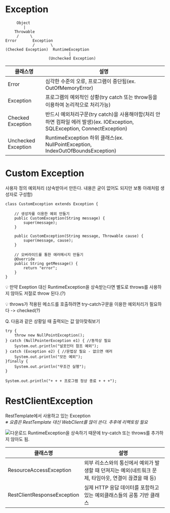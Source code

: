 # Exception
```
     Object
        |
    Throwable
     /     \
Error       Exception
            /       \
(Checked Exception)  RuntimeException
                            |
                   (Unchecked Exception)
```

|클래스명|설명|
|---|---|
|Error|심각한 수준의 오류, 프로그램이 중단됨(ex. OutOfMemoryError)|
|Exception|프로그램의 예외적인 상황(try catch 또는 throw등을 이용하여 논리적으로 처리가능)|
|Checked Exception|반드시 예외처리구문(try catch)을 사용해야함(처리 안하면 컴파일 에러 발생)(ex. IOException, SQLException, ConnectException)|
|Unchecked Exception|RuntimeException 하위 클래스(ex. NullPointException, IndexOutOfBoundsException)|

# Custom Exception
사용자 정의 예외처리 (상속받아서 만든다. 내용은 굳이 없어도 되지만 보통 아래처럼 생성자로 구성함)

```
class CustomException extends Exception {

    // 생성자를 이용한 예외 만들기
    public CustomException(String message) {
        super(message);
    }

    public CustomException(String message, Throwable cause) {
		super(message, cause);
	}

    // 오버라이드를 통한 에러메시지 만들기
    @Override
    public String getMessage() {
        return "error";
    }
}
```

💡 만약 Exeption 대신 RuntimeException을 상속받는다면 별도로 throws를 사용하지 않아도 저절로 throw 된다.(?)

💡 throws가 적용된 메소드를 호출하려면 try-catch구문을 이용한 예외처리가 필요하다 -> checked(?)

Q. 다음과 같은 상황일 때 출력되는 값 알아맞춰보기
```
try {
    throw new NullPointException();
} catch (NullPointerException e1) { //동작상 필요
    System.out.println("널포인터 참조 예외");
} catch (Exception e2) { //문법상 필요 - 없으면 에러
    System.out.println("모든 예외");
}finally {
    System.out.println("무조건 실행");
}
        
System.out.println("+ + + 프로그램 정상 종료 + + +");
```

# RestClientException
RestTemplate에서 사용하고 있는 Exception<br>
<i>※ 요즘은 RestTemplate 대신 WebClient를 많이 쓴다. 추후에 리팩토링 필요</i>

![다운로드](https://github.com/chucoding/today-i-learned/assets/56211193/e9089b7a-3ab0-4566-8bb3-e2130443f923)
RuntimeException을 상속하기 때문에 try-catch 또는 throws를 추가하지 않아도 됨.

|클래스명|설명|
|---|---|
|ResourceAccessException|외부 리소스와의 통신에서 예외가 발생할 때 던져지는 예외(네트워크 문제, 타임아웃, 연결이 끊겼을 때 등)|
|RestClientResponseException|실제 HTTP 응답 데이터를 포함하고 있는 예외클래스들의 공통 기반 클래스|